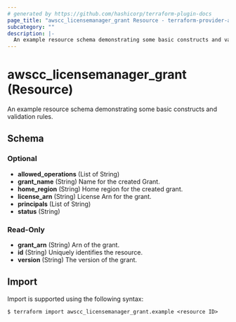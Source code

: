 ```yaml
---
# generated by https://github.com/hashicorp/terraform-plugin-docs
page_title: "awscc_licensemanager_grant Resource - terraform-provider-awscc"
subcategory: ""
description: |-
  An example resource schema demonstrating some basic constructs and validation rules.
---
```


# awscc_licensemanager_grant (Resource)

An example resource schema demonstrating some basic constructs and validation rules.



<!-- schema generated by tfplugindocs -->
## Schema

### Optional

- **allowed_operations** (List of String)
- **grant_name** (String) Name for the created Grant.
- **home_region** (String) Home region for the created grant.
- **license_arn** (String) License Arn for the grant.
- **principals** (List of String)
- **status** (String)

### Read-Only

- **grant_arn** (String) Arn of the grant.
- **id** (String) Uniquely identifies the resource.
- **version** (String) The version of the grant.

## Import

Import is supported using the following syntax:

```shell
$ terraform import awscc_licensemanager_grant.example <resource ID>
```
